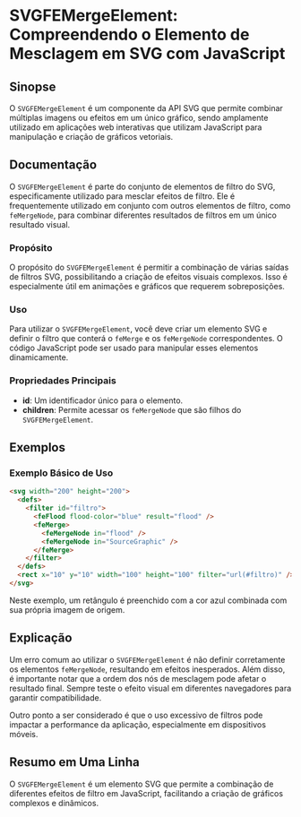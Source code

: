 <!--
Meta Description: # SVGFEMergeElement: Compreendendo o Elemento de Mesclagem em SVG com JavaScript ## Sinopse O `SVGFEMergeElement` é um componente da API SVG que permi...
Meta Keywords: svgfemergeelement, svg, que, para, filtro
-->

# SVGFEMergeElement: Compreendendo o Elemento de Mesclagem em SVG com JavaScript

## Sinopse
O `SVGFEMergeElement` é um componente da API SVG que permite combinar múltiplas imagens ou efeitos em um único gráfico, sendo amplamente utilizado em aplicações web interativas que utilizam JavaScript para manipulação e criação de gráficos vetoriais.

## Documentação
O `SVGFEMergeElement` é parte do conjunto de elementos de filtro do SVG, especificamente utilizado para mesclar efeitos de filtro. Ele é frequentemente utilizado em conjunto com outros elementos de filtro, como `feMergeNode`, para combinar diferentes resultados de filtros em um único resultado visual.

### Propósito
O propósito do `SVGFEMergeElement` é permitir a combinação de várias saídas de filtros SVG, possibilitando a criação de efeitos visuais complexos. Isso é especialmente útil em animações e gráficos que requerem sobreposições.

### Uso
Para utilizar o `SVGFEMergeElement`, você deve criar um elemento SVG e definir o filtro que conterá o `feMerge` e os `feMergeNode` correspondentes. O código JavaScript pode ser usado para manipular esses elementos dinamicamente.

### Propriedades Principais
- **id**: Um identificador único para o elemento.
- **children**: Permite acessar os `feMergeNode` que são filhos do `SVGFEMergeElement`.

## Exemplos
### Exemplo Básico de Uso
```html
<svg width="200" height="200">
  <defs>
    <filter id="filtro">
      <feFlood flood-color="blue" result="flood" />
      <feMerge>
        <feMergeNode in="flood" />
        <feMergeNode in="SourceGraphic" />
      </feMerge>
    </filter>
  </defs>
  <rect x="10" y="10" width="100" height="100" filter="url(#filtro)" />
</svg>
```
Neste exemplo, um retângulo é preenchido com a cor azul combinada com sua própria imagem de origem.

## Explicação
Um erro comum ao utilizar o `SVGFEMergeElement` é não definir corretamente os elementos `feMergeNode`, resultando em efeitos inesperados. Além disso, é importante notar que a ordem dos nós de mesclagem pode afetar o resultado final. Sempre teste o efeito visual em diferentes navegadores para garantir compatibilidade.

Outro ponto a ser considerado é que o uso excessivo de filtros pode impactar a performance da aplicação, especialmente em dispositivos móveis.

## Resumo em Uma Linha
O `SVGFEMergeElement` é um elemento SVG que permite a combinação de diferentes efeitos de filtro em JavaScript, facilitando a criação de gráficos complexos e dinâmicos.